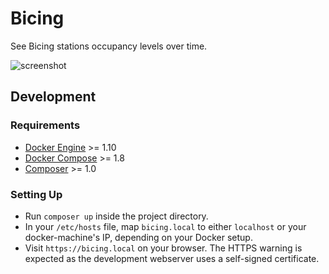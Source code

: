 # Bicing

See Bicing stations occupancy levels over time.

![screenshot]


## Development

### Requirements

* [Docker Engine] >= 1.10
* [Docker Compose] >= 1.8
* [Composer] >= 1.0


### Setting Up

* Run `composer up` inside the project directory.
* In your `/etc/hosts` file, map `bicing.local` to either `localhost` or your docker-machine's IP, depending on your Docker setup.
* Visit `https://bicing.local` on your browser. The HTTPS warning is expected as the development webserver uses a self-signed certificate.


[screenshot]: http://i.imgur.com/7JzkYpD.png
[composer]: https://getcomposer.org/
[Docker Engine]: https://docs.docker.com/engine/installation/linux/docker-ce/ubuntu/
[Docker Compose]: https://github.com/docker/compose/releases
